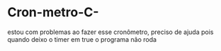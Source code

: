 # Cron-metro-C-
estou com problemas ao fazer esse cronômetro, preciso de ajuda pois quando deixo o timer em true o programa não roda
